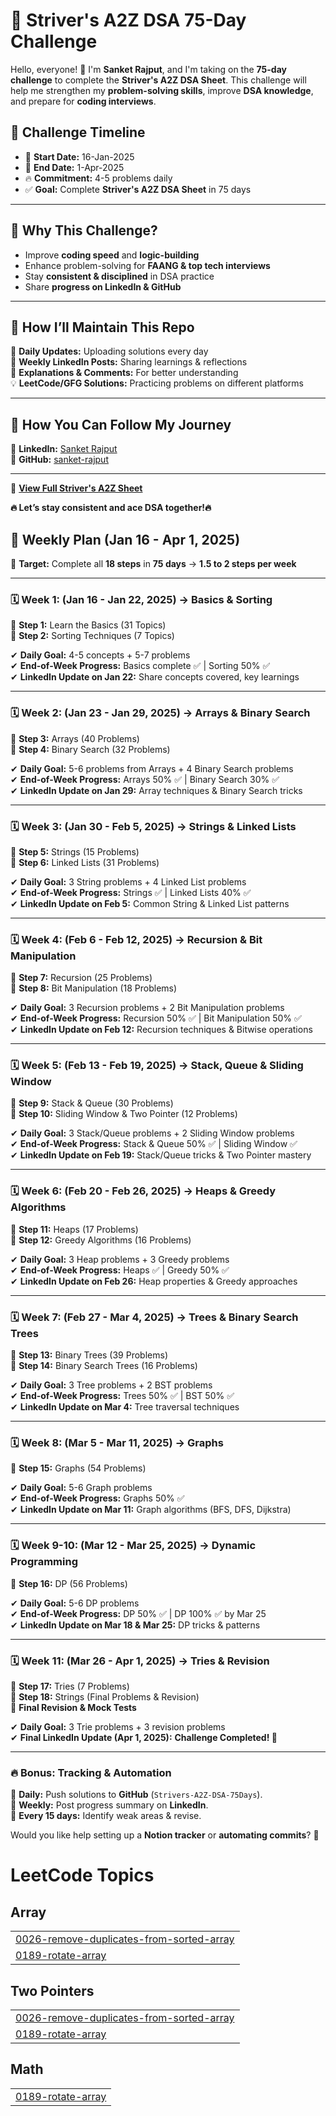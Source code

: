 # 🚀 Striver's A2Z DSA 75-Day Challenge  

Hello, everyone! 👋 I'm **Sanket Rajput**, and I'm taking on the **75-day challenge** to complete the **Striver's A2Z DSA Sheet**. This challenge will help me strengthen my **problem-solving skills**, improve **DSA knowledge**, and prepare for **coding interviews**.  

## 📅 **Challenge Timeline**  
- 📆 **Start Date:** 16-Jan-2025  
- 🏁 **End Date:** 1-Apr-2025  
- 🔥 **Commitment:** 4-5 problems daily  
- ✅ **Goal:** Complete **Striver's A2Z DSA Sheet** in 75 days  

---

## 📌 **Why This Challenge?**  
- Improve **coding speed** and **logic-building**  
- Enhance problem-solving for **FAANG & top tech interviews**  
- Stay **consistent & disciplined** in DSA practice  
- Share **progress on LinkedIn & GitHub**  

---

## 📂 **How I’ll Maintain This Repo**  
📌 **Daily Updates:** Uploading solutions every day  
📢 **Weekly LinkedIn Posts:** Sharing learnings & reflections  
📝 **Explanations & Comments:** For better understanding  
💡 **LeetCode/GFG Solutions:** Practicing problems on different platforms  

---

## 🚀 **How You Can Follow My Journey**  
🌟 **LinkedIn:** [Sanket Rajput](https://www.linkedin.com/in/sanket-rajput-1b522b240/)  
📂 **GitHub:** [sanket-rajput](https://github.com/sanket-rajput)  

---

🔗 **[View Full Striver's A2Z Sheet](https://takeuforward.org/strivers-a2z-dsa-course/strivers-a2z-dsa-course-sheet-2/)**  

**🔥 Let’s stay consistent and ace DSA together!🔥**  










## **📅 Weekly Plan (Jan 16 - Apr 1, 2025)**
🚀 **Target:** Complete all **18 steps** in **75 days** → **1.5 to 2 steps per week**  

---

### **🗓 Week 1: (Jan 16 - Jan 22, 2025) → Basics & Sorting**  
🔹 **Step 1:** Learn the Basics (31 Topics)  
🔹 **Step 2:** Sorting Techniques (7 Topics)  

✔ **Daily Goal:** 4-5 concepts + 5-7 problems  
✔ **End-of-Week Progress:** Basics complete ✅ | Sorting 50% ✅  
✔ **LinkedIn Update on Jan 22:** Share concepts covered, key learnings  

---

### **🗓 Week 2: (Jan 23 - Jan 29, 2025) → Arrays & Binary Search**  
🔹 **Step 3:** Arrays (40 Problems)  
🔹 **Step 4:** Binary Search (32 Problems)  

✔ **Daily Goal:** 5-6 problems from Arrays + 4 Binary Search problems  
✔ **End-of-Week Progress:** Arrays 50% ✅ | Binary Search 30% ✅  
✔ **LinkedIn Update on Jan 29:** Array techniques & Binary Search tricks  

---

### **🗓 Week 3: (Jan 30 - Feb 5, 2025) → Strings & Linked Lists**  
🔹 **Step 5:** Strings (15 Problems)  
🔹 **Step 6:** Linked Lists (31 Problems)  

✔ **Daily Goal:** 3 String problems + 4 Linked List problems  
✔ **End-of-Week Progress:** Strings ✅ | Linked Lists 40% ✅  
✔ **LinkedIn Update on Feb 5:** Common String & Linked List patterns  

---

### **🗓 Week 4: (Feb 6 - Feb 12, 2025) → Recursion & Bit Manipulation**  
🔹 **Step 7:** Recursion (25 Problems)  
🔹 **Step 8:** Bit Manipulation (18 Problems)  

✔ **Daily Goal:** 3 Recursion problems + 2 Bit Manipulation problems  
✔ **End-of-Week Progress:** Recursion 50% ✅ | Bit Manipulation 50% ✅  
✔ **LinkedIn Update on Feb 12:** Recursion techniques & Bitwise operations  

---

### **🗓 Week 5: (Feb 13 - Feb 19, 2025) → Stack, Queue & Sliding Window**  
🔹 **Step 9:** Stack & Queue (30 Problems)  
🔹 **Step 10:** Sliding Window & Two Pointer (12 Problems)  

✔ **Daily Goal:** 3 Stack/Queue problems + 2 Sliding Window problems  
✔ **End-of-Week Progress:** Stack & Queue 50% ✅ | Sliding Window ✅  
✔ **LinkedIn Update on Feb 19:** Stack/Queue tricks & Two Pointer mastery  

---

### **🗓 Week 6: (Feb 20 - Feb 26, 2025) → Heaps & Greedy Algorithms**  
🔹 **Step 11:** Heaps (17 Problems)  
🔹 **Step 12:** Greedy Algorithms (16 Problems)  

✔ **Daily Goal:** 3 Heap problems + 3 Greedy problems  
✔ **End-of-Week Progress:** Heaps ✅ | Greedy 50% ✅  
✔ **LinkedIn Update on Feb 26:** Heap properties & Greedy approaches  

---

### **🗓 Week 7: (Feb 27 - Mar 4, 2025) → Trees & Binary Search Trees**  
🔹 **Step 13:** Binary Trees (39 Problems)  
🔹 **Step 14:** Binary Search Trees (16 Problems)  

✔ **Daily Goal:** 3 Tree problems + 2 BST problems  
✔ **End-of-Week Progress:** Trees 50% ✅ | BST 50% ✅  
✔ **LinkedIn Update on Mar 4:** Tree traversal techniques  

---

### **🗓 Week 8: (Mar 5 - Mar 11, 2025) → Graphs**  
🔹 **Step 15:** Graphs (54 Problems)  

✔ **Daily Goal:** 5-6 Graph problems  
✔ **End-of-Week Progress:** Graphs 50% ✅  
✔ **LinkedIn Update on Mar 11:** Graph algorithms (BFS, DFS, Dijkstra)  

---

### **🗓 Week 9-10: (Mar 12 - Mar 25, 2025) → Dynamic Programming**  
🔹 **Step 16:** DP (56 Problems)  

✔ **Daily Goal:** 5-6 DP problems  
✔ **End-of-Week Progress:** DP 50% ✅ | DP 100% ✅ by Mar 25  
✔ **LinkedIn Update on Mar 18 & Mar 25:** DP tricks & patterns  

---

### **🗓 Week 11: (Mar 26 - Apr 1, 2025) → Tries & Revision**  
🔹 **Step 17:** Tries (7 Problems)  
🔹 **Step 18:** Strings (Final Problems & Revision)  
🔹 **Final Revision & Mock Tests**  

✔ **Daily Goal:** 3 Trie problems + 3 revision problems  
✔ **Final LinkedIn Update (Apr 1, 2025):** **Challenge Completed! 🎉**  

---

### **🔥 Bonus: Tracking & Automation**  
📌 **Daily:** Push solutions to **GitHub** (`Strivers-A2Z-DSA-75Days`).  
📌 **Weekly:** Post progress summary on **LinkedIn**.  
📌 **Every 15 days:** Identify weak areas & revise.  

Would you like help setting up a **Notion tracker** or **automating commits**? 🚀

<!---LeetCode Topics Start-->
# LeetCode Topics
## Array
|  |
| ------- |
| [0026-remove-duplicates-from-sorted-array](https://github.com/sanket-rajput/75-Days-DSA/tree/master/0026-remove-duplicates-from-sorted-array) |
| [0189-rotate-array](https://github.com/sanket-rajput/75-Days-DSA/tree/master/0189-rotate-array) |
## Two Pointers
|  |
| ------- |
| [0026-remove-duplicates-from-sorted-array](https://github.com/sanket-rajput/75-Days-DSA/tree/master/0026-remove-duplicates-from-sorted-array) |
| [0189-rotate-array](https://github.com/sanket-rajput/75-Days-DSA/tree/master/0189-rotate-array) |
## Math
|  |
| ------- |
| [0189-rotate-array](https://github.com/sanket-rajput/75-Days-DSA/tree/master/0189-rotate-array) |
<!---LeetCode Topics End-->